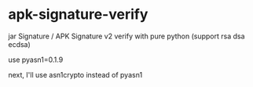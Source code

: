 # apk-signature-verify

jar Signature / APK Signature v2 verify with pure python (support rsa dsa ecdsa)

use pyasn1=0.1.9

next, I'll use asn1crypto instead of pyasn1
